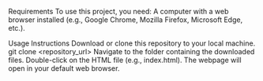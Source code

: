 Requirements
To use this project, you need:
A computer with a web browser installed (e.g., Google Chrome, Mozilla Firefox, Microsoft Edge, etc.).

Usage Instructions
Download or clone this repository to your local machine.
git clone <repository_url>
Navigate to the folder containing the downloaded files.
Double-click on the HTML file (e.g., index.html).
The webpage will open in your default web browser.

